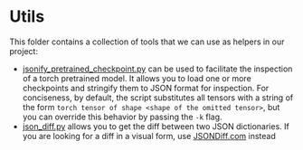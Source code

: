 # Utils
This folder contains a collection of tools that we can use as helpers in our project:
- [jsonify_pretrained_checkpoint.py](./jsonify_pretrained_checkpoint.py) can be used to facilitate the inspection of a torch pretrained model. It allows you to load one or more checkpoints and stringify them to JSON format for inspection. For conciseness, by default, the script substitutes all tensors with a string of the form `torch tensor of shape <shape of the omitted tensor>`, but you can override this behavior by passing the `-k` flag.
- [json_diff.py](./json_diff.py) allows you to get the diff between two JSON dictionaries. If you are looking for a diff in a visual form, use [JSONDiff.com](https://www.jsondiff.com/) instead